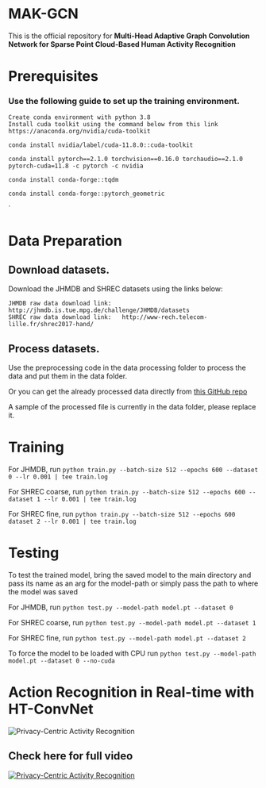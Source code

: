 # MAK-GCN
This is the official repository for **Multi-Head Adaptive Graph Convolution Network for Sparse Point Cloud-Based Human Activity Recognition**

# Prerequisites

### Use the following guide to set up the training environment.

```
Create conda environment with python 3.8
Install cuda toolkit using the command below from this link https://anaconda.org/nvidia/cuda-toolkit

conda install nvidia/label/cuda-11.8.0::cuda-toolkit

conda install pytorch==2.1.0 torchvision==0.16.0 torchaudio==2.1.0 pytorch-cuda=11.8 -c pytorch -c nvidia

conda install conda-forge::tqdm

conda install conda-forge::pytorch_geometric

```
`
# Data Preparation

## Download datasets.
Download the JHMDB and SHREC datasets using the links below:
```
JHMDB raw data download link:   http://jhmdb.is.tue.mpg.de/challenge/JHMDB/datasets
SHREC raw data download link:   http://www-rech.telecom-lille.fr/shrec2017-hand/
```

## Process datasets.
Use the preprocessing code in the data processing folder to process the data and put them in the data folder. 

Or you can get the already processed data directly from [this GitHub repo](https://github.com/fandulu/DD-Net)

A sample of the processed file is currently in the data folder, please replace it. 

# Training

For JHMDB, run `python train.py --batch-size 512 --epochs 600 --dataset 0 --lr 0.001 | tee train.log`

For SHREC coarse, run `python train.py --batch-size 512 --epochs 600 --dataset 1 --lr 0.001 | tee train.log`

For SHREC fine, run `python train.py --batch-size 512 --epochs 600 dataset 2 --lr 0.001 | tee train.log`

# Testing

To test the trained model, bring the saved model to the main directory and pass its name as an arg for the model-path or simply pass the path to where the model was saved

For JHMDB, run `python test.py --model-path model.pt --dataset 0`

For SHREC coarse, run `python test.py --model-path model.pt --dataset 1`

For SHREC fine, run `python test.py --model-path model.pt --dataset 2`

To force the model to be loaded with CPU run `python test.py --model-path model.pt --dataset 0 --no-cuda`

# Action Recognition in Real-time with HT-ConvNet

![Privacy-Centric Activity Recognition](https://github.com/user-attachments/assets/6ee5d4a8-7afb-4aab-a175-29f745f97dd6)


## Check here for full video

[![Privacy-Centric Activity Recognition](https://img.youtube.com/vi/FExfkhTpHJA/0.jpg)](https://www.youtube.com/watch?v=FExfkhTpHJA)



